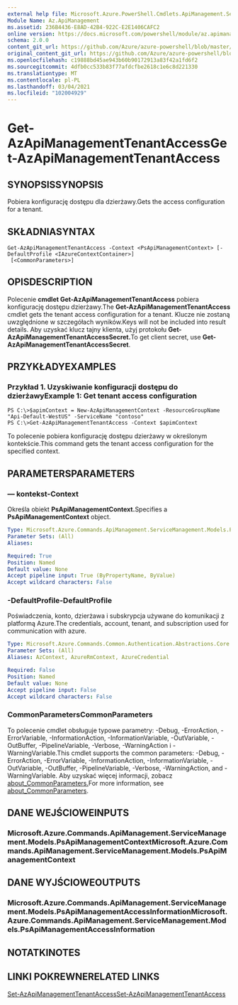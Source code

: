 ```yaml
---
external help file: Microsoft.Azure.PowerShell.Cmdlets.ApiManagement.ServiceManagement.dll-Help.xml
Module Name: Az.ApiManagement
ms.assetid: 236B4436-E8AD-42B4-922C-E2E1406CAFC2
online version: https://docs.microsoft.com/powershell/module/az.apimanagement/get-azapimanagementtenantaccess
schema: 2.0.0
content_git_url: https://github.com/Azure/azure-powershell/blob/master/src/ApiManagement/ApiManagement/help/Get-AzApiManagementTenantAccess.md
original_content_git_url: https://github.com/Azure/azure-powershell/blob/master/src/ApiManagement/ApiManagement/help/Get-AzApiManagementTenantAccess.md
ms.openlocfilehash: c19888bd45ae943b60b90172913a83f42a1fd6f2
ms.sourcegitcommit: 4dfb0cc533b83f77afdcfbe2618c1e6c8d221330
ms.translationtype: MT
ms.contentlocale: pl-PL
ms.lasthandoff: 03/04/2021
ms.locfileid: "102004929"
---
```

# <span data-ttu-id="e1cb9-101">Get-AzApiManagementTenantAccess</span><span class="sxs-lookup"><span data-stu-id="e1cb9-101">Get-AzApiManagementTenantAccess</span></span>

## <span data-ttu-id="e1cb9-102">SYNOPSIS</span><span class="sxs-lookup"><span data-stu-id="e1cb9-102">SYNOPSIS</span></span>
<span data-ttu-id="e1cb9-103">Pobiera konfigurację dostępu dla dzierżawy.</span><span class="sxs-lookup"><span data-stu-id="e1cb9-103">Gets the access configuration for a tenant.</span></span>

## <span data-ttu-id="e1cb9-104">SKŁADNIA</span><span class="sxs-lookup"><span data-stu-id="e1cb9-104">SYNTAX</span></span>

```
Get-AzApiManagementTenantAccess -Context <PsApiManagementContext> [-DefaultProfile <IAzureContextContainer>]
 [<CommonParameters>]
```

## <span data-ttu-id="e1cb9-105">OPIS</span><span class="sxs-lookup"><span data-stu-id="e1cb9-105">DESCRIPTION</span></span>
<span data-ttu-id="e1cb9-106">Polecenie **cmdlet Get-AzApiManagementTenantAccess** pobiera konfigurację dostępu dzierżawy.</span><span class="sxs-lookup"><span data-stu-id="e1cb9-106">The **Get-AzApiManagementTenantAccess** cmdlet gets the tenant access configuration for a tenant.</span></span>
<span data-ttu-id="e1cb9-107">Klucze nie zostaną uwzględnione w szczegółach wyników.</span><span class="sxs-lookup"><span data-stu-id="e1cb9-107">Keys will not be included into result details.</span></span> <span data-ttu-id="e1cb9-108">Aby uzyskać klucz tajny klienta, użyj protokołu **Get-AzApiManagementTenantAccessSecret.**</span><span class="sxs-lookup"><span data-stu-id="e1cb9-108">To get client secret, use **Get-AzApiManagementTenantAccessSecret**.</span></span>

## <span data-ttu-id="e1cb9-109">PRZYKŁADY</span><span class="sxs-lookup"><span data-stu-id="e1cb9-109">EXAMPLES</span></span>

### <span data-ttu-id="e1cb9-110">Przykład 1. Uzyskiwanie konfiguracji dostępu do dzierżawy</span><span class="sxs-lookup"><span data-stu-id="e1cb9-110">Example 1: Get tenant access configuration</span></span>
```
PS C:\>$apimContext = New-AzApiManagementContext -ResourceGroupName "Api-Default-WestUS" -ServiceName "contoso"
PS C:\>Get-AzApiManagementTenantAccess -Context $apimContext
```

<span data-ttu-id="e1cb9-111">To polecenie pobiera konfigurację dostępu dzierżawy w określonym kontekście.</span><span class="sxs-lookup"><span data-stu-id="e1cb9-111">This command gets the tenant access configuration for the specified context.</span></span>

## <span data-ttu-id="e1cb9-112">PARAMETERS</span><span class="sxs-lookup"><span data-stu-id="e1cb9-112">PARAMETERS</span></span>

### <span data-ttu-id="e1cb9-113">— kontekst</span><span class="sxs-lookup"><span data-stu-id="e1cb9-113">-Context</span></span>
<span data-ttu-id="e1cb9-114">Określa obiekt **PsApiManagementContext.**</span><span class="sxs-lookup"><span data-stu-id="e1cb9-114">Specifies a **PsApiManagementContext** object.</span></span>

```yaml
Type: Microsoft.Azure.Commands.ApiManagement.ServiceManagement.Models.PsApiManagementContext
Parameter Sets: (All)
Aliases:

Required: True
Position: Named
Default value: None
Accept pipeline input: True (ByPropertyName, ByValue)
Accept wildcard characters: False
```

### <span data-ttu-id="e1cb9-115">-DefaultProfile</span><span class="sxs-lookup"><span data-stu-id="e1cb9-115">-DefaultProfile</span></span>
<span data-ttu-id="e1cb9-116">Poświadczenia, konto, dzierżawa i subskrypcja używane do komunikacji z platformą Azure.</span><span class="sxs-lookup"><span data-stu-id="e1cb9-116">The credentials, account, tenant, and subscription used for communication with azure.</span></span>

```yaml
Type: Microsoft.Azure.Commands.Common.Authentication.Abstractions.Core.IAzureContextContainer
Parameter Sets: (All)
Aliases: AzContext, AzureRmContext, AzureCredential

Required: False
Position: Named
Default value: None
Accept pipeline input: False
Accept wildcard characters: False
```

### <span data-ttu-id="e1cb9-117">CommonParameters</span><span class="sxs-lookup"><span data-stu-id="e1cb9-117">CommonParameters</span></span>
<span data-ttu-id="e1cb9-118">To polecenie cmdlet obsługuje typowe parametry: -Debug, -ErrorAction, -ErrorVariable, -InformationAction, -InformationVariable, -OutVariable, -OutBuffer, -PipelineVariable, -Verbose, -WarningAction i -WarningVariable.</span><span class="sxs-lookup"><span data-stu-id="e1cb9-118">This cmdlet supports the common parameters: -Debug, -ErrorAction, -ErrorVariable, -InformationAction, -InformationVariable, -OutVariable, -OutBuffer, -PipelineVariable, -Verbose, -WarningAction, and -WarningVariable.</span></span> <span data-ttu-id="e1cb9-119">Aby uzyskać więcej informacji, zobacz [about_CommonParameters.](http://go.microsoft.com/fwlink/?LinkID=113216)</span><span class="sxs-lookup"><span data-stu-id="e1cb9-119">For more information, see [about_CommonParameters](http://go.microsoft.com/fwlink/?LinkID=113216).</span></span>

## <span data-ttu-id="e1cb9-120">DANE WEJŚCIOWE</span><span class="sxs-lookup"><span data-stu-id="e1cb9-120">INPUTS</span></span>

### <span data-ttu-id="e1cb9-121">Microsoft.Azure.Commands.ApiManagement.ServiceManagement.Models.PsApiManagementContext</span><span class="sxs-lookup"><span data-stu-id="e1cb9-121">Microsoft.Azure.Commands.ApiManagement.ServiceManagement.Models.PsApiManagementContext</span></span>

## <span data-ttu-id="e1cb9-122">DANE WYJŚCIOWE</span><span class="sxs-lookup"><span data-stu-id="e1cb9-122">OUTPUTS</span></span>

### <span data-ttu-id="e1cb9-123">Microsoft.Azure.Commands.ApiManagement.ServiceManagement.Models.PsApiManagementAccessInformation</span><span class="sxs-lookup"><span data-stu-id="e1cb9-123">Microsoft.Azure.Commands.ApiManagement.ServiceManagement.Models.PsApiManagementAccessInformation</span></span>

## <span data-ttu-id="e1cb9-124">NOTATKI</span><span class="sxs-lookup"><span data-stu-id="e1cb9-124">NOTES</span></span>

## <span data-ttu-id="e1cb9-125">LINKI POKREWNE</span><span class="sxs-lookup"><span data-stu-id="e1cb9-125">RELATED LINKS</span></span>

[<span data-ttu-id="e1cb9-126">Set-AzApiManagementTenantAccess</span><span class="sxs-lookup"><span data-stu-id="e1cb9-126">Set-AzApiManagementTenantAccess</span></span>](./Set-AzApiManagementTenantAccess.md)


